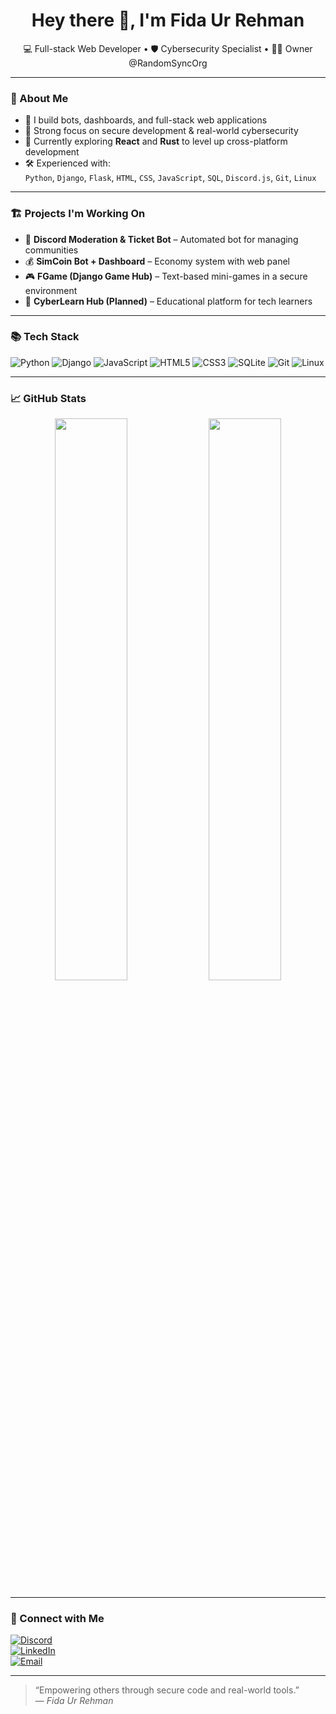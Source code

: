 <!--
**fidaurrehman160/fidaurrehman160** is a ✨ _special_ ✨ repository because its `README.md` (this file) appears on your GitHub profile.

Here are some ideas to get you started:

- 🔭 I’m currently working on ...
- 🌱 I’m currently learning ...
- 👯 I’m looking to collaborate on ...
- 🤔 I’m looking for help with ...
- 💬 Ask me about ...
- 📫 How to reach me: ...
- 😄 Pronouns: ...
- ⚡ Fun fact: ...
-->
<h1 align="center">Hey there 👋, I'm Fida Ur Rehman</h1>

<p align="center">
  💻 Full-stack Web Developer • 🛡 Cybersecurity Specialist • 👨‍💼 Owner @RandomSyncOrg
</p>

---

### 🚀 About Me

- 🔧 I build bots, dashboards, and full-stack web applications  
- 🔐 Strong focus on secure development & real-world cybersecurity  
- 🧠 Currently exploring **React** and **Rust** to level up cross-platform development  
- 🛠 Experienced with:  
  `Python`, `Django`, `Flask`, `HTML`, `CSS`, `JavaScript`, `SQL`, `Discord.js`, `Git`, `Linux`

---

### 🏗 Projects I'm Working On

- 🤖 **Discord Moderation & Ticket Bot** – Automated bot for managing communities  
- 💰 **SimCoin Bot + Dashboard** – Economy system with web panel  
- 🎮 **FGame (Django Game Hub)** – Text-based mini-games in a secure environment  
- 🧩 **CyberLearn Hub (Planned)** – Educational platform for tech learners  

---

### 📚 Tech Stack

![Python](https://img.shields.io/badge/-Python-3776AB?style=flat&logo=python&logoColor=white)
![Django](https://img.shields.io/badge/-Django-092E20?style=flat&logo=django&logoColor=white)
![JavaScript](https://img.shields.io/badge/-JavaScript-F7DF1E?style=flat&logo=javascript&logoColor=black)
![HTML5](https://img.shields.io/badge/-HTML5-E34F26?style=flat&logo=html5&logoColor=white)
![CSS3](https://img.shields.io/badge/-CSS3-1572B6?style=flat&logo=css3)
![SQLite](https://img.shields.io/badge/-SQLite-003B57?style=flat&logo=sqlite&logoColor=white)
![Git](https://img.shields.io/badge/-Git-F05032?style=flat&logo=git&logoColor=white)
![Linux](https://img.shields.io/badge/-Linux-FCC624?style=flat&logo=linux&logoColor=black)

---

### 📈 GitHub Stats

<p align="center">
  <img src="https://github-readme-stats.vercel.app/api?username=fidaurrehman160&show_icons=true&theme=radical" width="48%"/>
  <img src="https://github-readme-stats.vercel.app/api/top-langs/?username=fidaurrehman160&layout=compact&theme=radical" width="48%"/>
</p>

---

### 🔗 Connect with Me

[![Discord](https://img.shields.io/badge/Discord-%237289DA?style=for-the-badge&logo=discord&logoColor=white)](https://discord.com/users/1231178479093940245)  
[![LinkedIn](https://img.shields.io/badge/LinkedIn-blue?style=for-the-badge&logo=linkedin&logoColor=white)](#)  
[![Email](https://img.shields.io/badge/Email-%23DD4B39?style=for-the-badge&logo=gmail&logoColor=white)](mailto:fidaurrehman160+profile@gmail.com)

---

> “Empowering others through secure code and real-world tools.”  
> — *Fida Ur Rehman*

